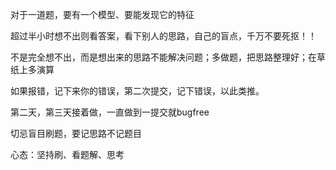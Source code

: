 对于一道题，要有一个模型、要能发现它的特征

超过半小时想不出则看答案，看下别人的思路，自己的盲点，千万不要死抠！！

不是完全想不出，而是想出来的思路不能解决问题；多做题，把思路整理好；在草纸上多演算



如果报错，记下来你的错误，第二次提交，记下错误，以此类推。

第二天，第三天接着做，一直做到一提交就bugfree

切忌盲目刷题，要记思路不记题目

心态：坚持刷、看题解、思考